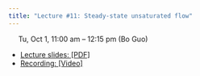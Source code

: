 ```yaml
---
title: "Lecture #11: Steady-state unsaturated flow"
---
```


&nbsp;&nbsp;&nbsp;&nbsp;&nbsp;Tu, Oct 1, 11:00 am – 12:15 pm (Bo Guo)

- [Lecture slides: [PDF]](../assets/lecture_slides/Lecture_11_(10-1-2024).pdf)
- [Recording: [Video]](https://arizona.zoom.us/rec/share/6683dQLbMNfgynJIVZfYO1GG6DnFOuDQDQbn1d3lQzrh-9fMYVM7h5wHDE1YpDfT.Mv5vhDO_DkhHKkt6?startTime=1728077779000)
